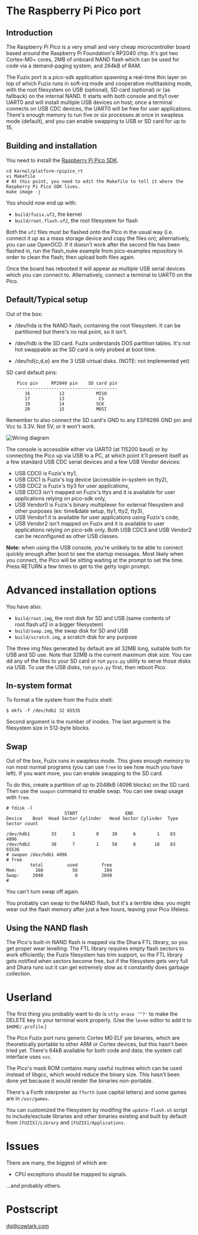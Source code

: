 # The Raspberry Pi Pico port

## Introduction

The Raspberry Pi Pico is a very small and very cheap microcontroller board
based around the Raspberry Pi Foundation's RP2040 chip. It's got two Cortex-M0+
cores, 2MB of onboard NAND flash which can be used for code via a demand-paging
system, and 264kB of RAM.

The Fuzix port is a pico-sdk application spawning a real-time thin layer on top of which
Fuzix runs in soft-irq mode and cooperative multitasking mode, with the root filesystem
on USB (optional), SD card (optional) or (as fallback) on the internal NAND.
It starts with both console and tty1 over UART0 and will install multiple USB devices on host;
once a terminal connects on USB CDC devices, the UART0 will be free for user applications.
There's enough memory to run five or six processes at once in swapless mode (default), 
and you can enable swapping to USB or SD card for up to 15.

## Building and installation

You need to install the [Raspberry Pi Pico SDK](https://www.raspberrypi.org/documentation/pico/getting-started/).

```
cd Kernel/platform-rpipico_rt
vi Makefile
# At this point, you need to edit the Makefile to tell it where the Raspberry Pi Pico SDK lives.
make image -j
```

You should now end up with:
* `build/fuzix.uf2`, the kernel
* `build/root.flash.uf2`, the root filesystem for flash

Both the `uf2` files must be flashed onto the Pico in the usual way (i.e. connect it up as a mass storage device and copy the files on);
alternatively, you can use OpenOCD.
If it doesn't work after the second file has been flashed in, run the flash_nuke example from pico-examples repository in order to clean the flash;
then upload both files again.

Once the board has rebooted it will appear as multiple USB serial devices which you can connect to. Alternatively, connect a terminal to UART0 on the Pico.

## Default/Typical setup

Out of the box:

  - /dev/hda is the NAND flash, containing the root filesystem. It can be
	partitioned but there's no real point, so it isn't.

  - /dev/hdb is the SD card. Fuzix understands DOS partition tables. It's not
	hot swappable as the SD card is only probed at boot time.

  - /dev/hd{c,d,e} are the 3 USB virtual disks. (NOTE: not implemented yet)

SD card default pins:

        Pico pin     RP2040 pin    SD card pin
        --------------------------------------
           16           12            MISO
           17           13             CS
           19           14            SCK
           20           15            MOSI

Remember to also connect the SD card's GND to any ESP8266 GND pin and Vcc to
3.3V. Not 5V, or it won't work.

![Wiring diagram](doc/wiring.jpg)

The console is accessible either via UART0 (at 115200 baud) or by connecting
the Pico up via USB to a PC, at which point it'll present itself as a few standard
USB CDC serial devices and a few USB Vendor devices:
* USB CDC0 is Fuzix's tty1,
* USB CDC1 is Fuzix's log device (accessible in-system on tty2),
* USB CDC2 is Fuzix's tty3 for user applications,
* USB CDC3 isn't mapped on Fuzix's ttys and it is available for user applications relying on pico-sdk only,
* USB Vendor0 is Fuzix's binary multiplexer for external filesystem and other purposes (ex: time&date setup, tty1, tty2, tty3),
* USB Vendor1 it is available for user applications using Fuzix's code,
* USB Vendor2 isn't mapped on Fuzix and it is available to user applications relying on pico-sdk only.
Both USB CDC3 and USB Vendor2 can be reconfigured as other USB classes.

**Note:** when using the USB console, you're unlikely to be able to connect
quickly enough after boot to see the startup messages. Most likely when you
connect, the Pico will be sitting waiting at the prompt to set the time. Press
RETURN a few times to get to the getty login prompt.

# Advanced installation options

You have also:
* `build/root.img`, the root disk for SD and USB (same contents of root.flash.uf2 in a bigger filesystem)
* `build/swap.img`, the swap disk for SD and USB
* `build/scratch.img`, a scratch disk for any purpose

The three img files generated by default are all 32MB long, suitable both
for USB and SD use. Note that 32MB is the current maximum disk size.
You can dd any of the files to your SD card or run `pyco.py` utility to serve
those disks via USB. To use the USB disks, run `pyco.py` first, then reboot Pico.

## In-system format

To format a file system from the Fuzix shell:
```
$ mkfs -f /dev/hdb1 32 65535
```
Second argument is the number of inodes. The last argument is the filesystem size in 512-byte blocks.

## Swap

Out of the box, Fuzix runs in swapless mode. This gives enough memory to run
most normal programs (you can use `free` to see how much you have left). If you
want more, you can enable swapping to the SD card.

To do this, create a partition of up to 2048kB (4096 blocks) on the SD card.
Then use the `swapon` command to enable swap. You can see swap usage with
`free`.

```
# fdisk -l
                      START                  END
Device    Boot  Head Sector Cylinder   Head Sector Cylinder  Type  Sector count

/dev/hdb1        33      3        0     38      6        1    83          4096
/dev/hdb2        38      7        1     58      8       18    83         65536
# swapon /dev/hdb1 4096
# free
         total         used         free
Mem:       160           56          104
Swap:     2048            0         2048
# 
```

You can't turn swap off again.

You probably can swap to the NAND flash, but it's a terrible idea: you might wear out
the flash memory after just a few hours, leaving your Pico lifeless.

## Using the NAND flash

The Pico's built-in NAND flash is mapped via the Dhara FTL library,
so you get proper wear levelling.  The FTL library requires empty flash sectors
to work efficiently; the Fuzix filesystem has trim support, so the FTL library
gets notified when sectors become free, but if the filesystem gets very full
and Dhara runs out it can get extremely slow as it constantly does garbage
collection.

# Userland

The first thing you probably want to do is `stty erase '^?'` to make the DELETE
key in your terminal work properly. (Use the `levee` editor to add it to
`$HOME/.profile`.)

The Pico Fuzix port runs generic Cortex M0 ELF pie binaries, which are
theoretically portable to other ARM or Cortex devices, but this hasn't been
tried yet. There's 64kB available for both code and data; the system call
interface uses `svc`.

The Pico's mask ROM contains many useful routines which can be used instead of
libgcc, which would reduce the binary size. This hasn't been done yet because
it would render the binaries non-portable.

There's a Forth interpreter as `fforth` (use capital letters) and some games
are in `/usr/games`.

You can customized the filesystem by modifing the `update-flash.sh` script 
to include/exclude libraries and other binaries existing and built by default
from `[FUZIX]/Library` and `[FUZIX]/Applications`.

# Issues

There are many, the biggest of which are:

  - CPU exceptions should be mapped to signals.

...and probably others.

# Postscript

dg@cowlark.com
